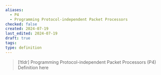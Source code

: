 ```yaml
---
aliases:
  - P4
  - Programming Protocol-independent Packet Processors
checked: false
created: 2024-07-19
last_edited: 2024-07-19
draft: true
tags: 
type: definition
---
```

>[!tldr] Programming Protocol-independent Packet Processors (P4)
>Definition here

